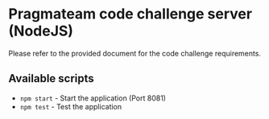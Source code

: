 # Pragmateam code challenge server (NodeJS)

Please refer to the provided document for the code challenge requirements. 

## Available scripts

- `npm start` - Start the application (Port 8081)
- `npm test` - Test the application